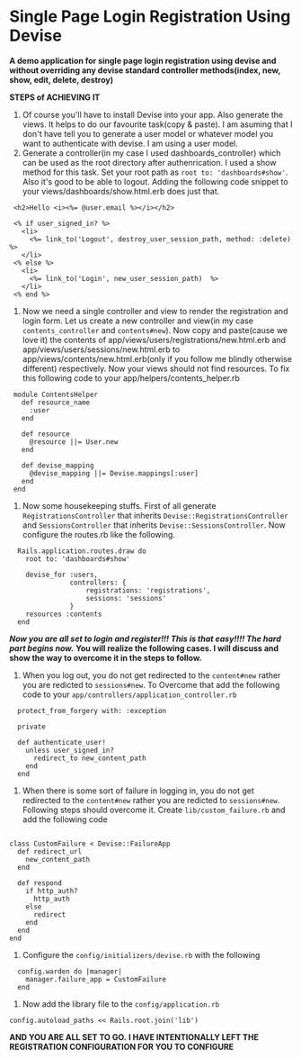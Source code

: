 # Single Page Login Registration Using Devise

**A demo application for single page login registration using devise and without overriding any devise standard controller methods(index, new, show, edit, delete, destroy)**

**STEPS of ACHIEVING IT**
1. Of course you'll have to install Devise into your app. Also generate the views. It helps to do our favourite task(copy & paste). I am asuming that I don't have tell you to generate a user model or whatever model you want to authenticate with devise. I am using a user model.
1. Generate a controller(in my case I used dashboards_controller) which can be used as the root directory after authenrication. I used a show method for this task. Set your root path as `root to: 'dashboards#show'`. Also it's good to be able to logout. Adding the following code snippet to your views/dashboards/show.html.erb does just that.
 ```
  <h2>Hello <i><%= @user.email %></i></h2>

  <% if user_signed_in? %>
    <li>
      <%= link_to('Logout', destroy_user_session_path, method: :delete) %>
    </li>
  <% else %>
    <li>
      <%= link_to('Login', new_user_session_path)  %>
    </li>
  <% end %>
 ```
1. Now we need a single controller and view to render the registration and login form. Let us create a new controller and view(in my case `contents_controller` and `contents#new`). Now copy and paste(cause we love it) the contents of app/views/users/registrations/new.html.erb and app/views/users/sessions/new.html.erb to app/views/contents/new.html.erb(only if you follow me blindly otherwise different) respectively. Now your views should not find resources. To fix this following code to your app/helpers/contents_helper.rb
 ```
  module ContentsHelper
    def resource_name
      :user
    end

    def resource
      @resource ||= User.new
    end

    def devise_mapping
      @devise_mapping ||= Devise.mappings[:user]
    end
  end
 ```
1. Now some housekeeping stuffs. First of all generate `RegistrationsController` that inherits `Devise::RegistrationsController` and `SessionsController` that inherits `Devise::SessionsController`. Now configure the routes.rb like the following.
```
  Rails.application.routes.draw do
    root to: 'dashboards#show'

    devise_for :users,
               controllers: {
                   registrations: 'registrations',
                   sessions: 'sessions'
               }
    resources :contents
  end
```
  ***Now you are all set to login and register!!! This is that easy!!!! The hard part begins now.***
  ****You will realize the following cases. I will discuss and show the way to overcome it in the steps to follow.****
1. When you log out, you do not get redirected to the `content#new` rather you are redicted to `sessions#new`. To Overcome that add the following code to your `app/controllers/application_controller.rb`
```
  protect_from_forgery with: :exception

  private

  def authenticate_user!
    unless user_signed_in?
      redirect_to new_content_path
    end
  end
```
1. When there is some sort of failure in logging in, you do not get redirected to the `content#new` rather you are redicted to `sessions#new`. Following steps should overcome it.
Create `lib/custom_failure.rb` and add the following code
```

class CustomFailure < Devise::FailureApp
  def redirect_url
    new_content_path
  end

  def respond
    if http_auth?
      http_auth
    else
      redirect
    end
  end
end
```
1. Configure the `config/initializers/devise.rb` with the following
```
  config.warden do |manager|
    manager.failure_app = CustomFailure
  end
```
1. Now add the library file to the `config/application.rb`
```
config.autoload_paths << Rails.root.join('lib')
```
**AND YOU ARE ALL SET TO GO.**
**I HAVE INTENTIONALLY LEFT THE REGISTRATION CONFIGURATION FOR YOU TO CONFIGURE**
